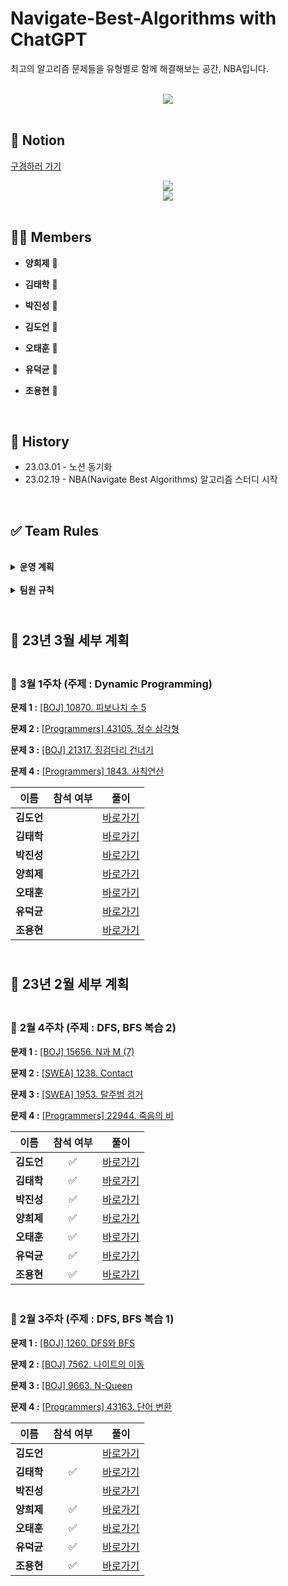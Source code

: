# **Navigate-Best-Algorithms** with ChatGPT

최고의 알고리즘 문제들을 유형별로 함께 해결해보는 공간, NBA입니다.

<br />

<div style="display:flex; justify-content:center; align-items:center;">
<img src="https://user-images.githubusercontent.com/89143804/183591575-e399a28b-d5be-4aac-b4c6-9e93ec963142.png">
</div>

<br />

## **📒 Notion**

[구경하러 가기](https://tundra-slip-d43.notion.site/Navigate-Best-Algorithms-b1de8582dbbe4f578010137ce73b087a)

<div style="display:flex; justify-content:center; align-items:center;">
<img src="https://user-images.githubusercontent.com/89143804/222015284-5e077eb1-3220-4ee0-97c0-3e802ebb6abe.png">
</div>

<div style="display:flex; justify-content:center; align-items:center;">
<img src="https://user-images.githubusercontent.com/89143804/222013686-40cf5580-17e3-4250-b8eb-fff4127bb9c5.png">
</div>

<br />

## **👨‍💻 Members**

- **양희제** 🐔

- **김태학** 🐣

- **박진성** 🐣

- **김도언** 🐣

- **오태훈** 🐣

- **유덕균** 🐣

- **조용현** 🐣

<br />

## **📝 History**

- 23.03.01 - 노션 동기화
- 23.02.19 - NBA(Navigate Best Algorithms) 알고리즘 스터디 시작

<br />

## **✅ Team Rules**

<br />

<details>
  <summary>
    <b>운영 계획</b>
  </summary>

<div markdown="1">
    <ol>
      <br /><li>매주마다 난이도를 구분하여 총 4문제를 선별하여 제공드립니다.</li>
      <br /><li>문제당 소요시간은 최대 60분으로 잡아주시고, 시간 초과 시 풀이를 중단하고 정답을 보며 이해합니다.</li>
      <br /><li>풀이를 ChatGPT에 올려 코드 리뷰 및 개선 사항을 요청합니다.</li>
      <br /><li>풀이와 ChatGPT가 제공해준 개선 내용 및 코드를 Notion에 업로드합니다.</li>
      <br /><li>매주 화요일 오후 9시(난이도 중), 9시 30분(난이도 상)에 코드 리뷰 및 개선 내용에 대하여 공유합니다.</li>
      <br /><li>회의가 끝나면 각자의 풀이 혹은 정리한 내용들을 Github에 업로드합니다.</li>
    </ol>
  </div>
</details>

<br />

<details>
  <summary>
    <b>팀원 규칙</b>
  </summary>

<div markdown="1">
    <br />🧡 시간 약속 잘 지키기!!<br />
    <br />💛 주어진 과제 성실히 이행하기!!<br />
    <br />💛 한 달에 1번을 초과하여 빠지지 않기!!<br />
    <br />💚 팀원 간 <b>쿠션어</b> 사용하기!!(부드러운 말 사용)<br />
    <br />
  </div>
</details>

## <br/>📒 **23년 3월 세부 계획**

### <br/>📖 **3월 1주차 (주제 : Dynamic Programming)**

**문제 1 :** [[BOJ] 10870. 피보나치 수 5](https://www.acmicpc.net/problem/2748)

**문제 2 :** [[Programmers] 43105. 정수 삼각형](https://school.programmers.co.kr/learn/courses/30/lessons/43105)

**문제 3 :** [[BOJ] 21317. 징검다리 건너기](https://www.acmicpc.net/problem/21317)

**문제 4 :** [[Programmers] 1843. 사칙연산](https://school.programmers.co.kr/learn/courses/30/lessons/1843)

| 이름      | 참석 여부 | 풀이       |
|:-------:|:-----:|:--------:|
| **김도언** |       | [바로가기](https://github.com/heeje-factory/Navigate-Best-Algorithms/tree/main/NBA_doeon/2023_03/week_1st) |
| **김태학** |       | [바로가기](https://github.com/heeje-factory/Navigate-Best-Algorithms/tree/main/NBA_taehak/2023_03/week_1st) |
| **박진성** |       | [바로가기](https://github.com/heeje-factory/Navigate-Best-Algorithms/tree/main/NBA_jinseong/2023_03/week_1st) |
| **양희제** |       | [바로가기](https://github.com/heeje-factory/Navigate-Best-Algorithms/tree/main/NBA_heeje/2023_03/week_1st) |
| **오태훈** |       | [바로가기](https://github.com/heeje-factory/Navigate-Best-Algorithms/tree/main/NBA_taehun/2023_03/week_1st) |
| **유덕균** |       | [바로가기](https://github.com/heeje-factory/Navigate-Best-Algorithms/tree/main/NBA_deokgyun/2023_03/week_1st) |
| **조용현** |       | [바로가기](https://github.com/heeje-factory/Navigate-Best-Algorithms/tree/main/NBA_yonghyun/2023_03/week_1st) |

## <br/>📒 **23년 2월 세부 계획**

### <br/>📖 **2월 4주차 (주제 : DFS, BFS 복습 2)**

**문제 1 :** [[BOJ] 15656. N과 M (7)](https://www.acmicpc.net/problem/15656)

**문제 2 :** [[SWEA] 1238. Contact](https://swexpertacademy.com/main/code/problem/problemDetail.do?contestProbId=AV15B1cKAKwCFAYD)

**문제 3 :** [[SWEA] 1953. 탈주범 검거](https://swexpertacademy.com/main/code/problem/problemDetail.do?contestProbId=AV5PpLlKAQ4DFAUq)

**문제 4 :** [[Programmers] 22944. 죽음의 비](https://www.acmicpc.net/problem/22944)

| 이름      | 참석 여부 | 풀이       |
|:-------:|:-----:|:--------:|
| **김도언** |   ✅  | [바로가기](https://github.com/heeje-factory/Navigate-Best-Algorithms/tree/main/NBA_doeon/2023_02/week_4th) |
| **김태학** |   ✅  | [바로가기](https://github.com/heeje-factory/Navigate-Best-Algorithms/tree/main/NBA_taehak/2023_02/week_4th) |
| **박진성** |   ✅  | [바로가기](https://github.com/heeje-factory/Navigate-Best-Algorithms/tree/main/NBA_jinseong/2023_02/week_4th) |
| **양희제** |   ✅  | [바로가기](https://github.com/heeje-factory/Navigate-Best-Algorithms/tree/main/NBA_heeje/2023_02/week_4th) |
| **오태훈** |   ✅  | [바로가기](https://github.com/heeje-factory/Navigate-Best-Algorithms/tree/main/NBA_taehun/2023_02/week_4th) |
| **유덕균** |   ✅  | [바로가기](https://github.com/heeje-factory/Navigate-Best-Algorithms/tree/main/NBA_deokgyun/2023_02/week_4th) |
| **조용현** |   ✅  | [바로가기](https://github.com/heeje-factory/Navigate-Best-Algorithms/tree/main/NBA_yonghyun/2023_02/week_4th) |

### <br/>📖 **2월 3주차 (주제 : DFS, BFS 복습 1)**

**문제 1 :** [[BOJ] 1260. DFS와 BFS](https://www.acmicpc.net/problem/1260)

**문제 2 :** [[BOJ] 7562. 나이트의 이동](https://www.acmicpc.net/problem/7562)

**문제 3 :** [[BOJ] 9663. N-Queen](https://www.acmicpc.net/problem/9663)

**문제 4 :** [[Programmers] 43163. 단어 변환](https://school.programmers.co.kr/learn/courses/30/lessons/43163)

| 이름      | 참석 여부 | 풀이       |
|:-------:|:-----:|:--------:|
| **김도언** |       | [바로가기](https://github.com/heeje-factory/Navigate-Best-Algorithms/tree/main/NBA_doeon/2023_02/week_3rd) |
| **김태학** |  ✅   | [바로가기](https://github.com/heeje-factory/Navigate-Best-Algorithms/tree/main/NBA_taehak/2023_02/week_3rd) |
| **박진성** |       | [바로가기](https://github.com/heeje-factory/Navigate-Best-Algorithms/tree/main/NBA_jinseong/2023_02/week_3rd) |
| **양희제** |  ✅   | [바로가기](https://github.com/heeje-factory/Navigate-Best-Algorithms/tree/main/NBA_heeje/2023_02/week_3rd) |
| **오태훈** |  ✅   | [바로가기](https://github.com/heeje-factory/Navigate-Best-Algorithms/tree/main/NBA_taehun/2023_02/week_3rd) |
| **유덕균** |  ✅   | [바로가기](https://github.com/heeje-factory/Navigate-Best-Algorithms/tree/main/NBA_deokgyun/2023_02/week_3rd) |
| **조용현** |  ✅   | [바로가기](https://github.com/heeje-factory/Navigate-Best-Algorithms/tree/main/NBA_yonghyun/2023_02/week_3rd) |